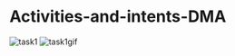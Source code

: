 # Activities-and-intents-DMA
![task1](https://user-images.githubusercontent.com/78063970/111587015-bf354080-87e9-11eb-9516-1f5e429d6902.png)
![task1gif](https://user-images.githubusercontent.com/78063970/111587031-c3f9f480-87e9-11eb-9d2f-a4f3f950680e.gif)
